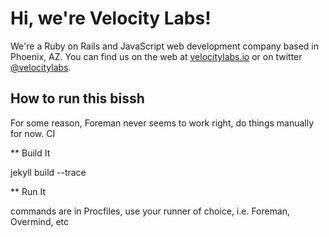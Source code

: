 # Hi, we're Velocity Labs!

We're a Ruby on Rails and JavaScript web development company based in
Phoenix, AZ. You can find us on the web at
[velocitylabs.io](http://velocitylabs.io) or on twitter
[@velocitylabs](https://twitter.com/velocitylabs).

## How to run this bissh

For some reason, Foreman never seems to work right, do things manually for now.  CI

** Build It

jekyll build --trace

** Run It

commands are in Procfiles, use your runner of choice, i.e. Foreman, Overmind, etc